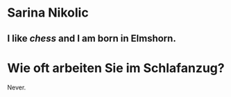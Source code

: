 # Sarina Nikolic
## I like *chess* and I am born in Elmshorn.



# Wie oft arbeiten Sie im Schlafanzug?
Never.
